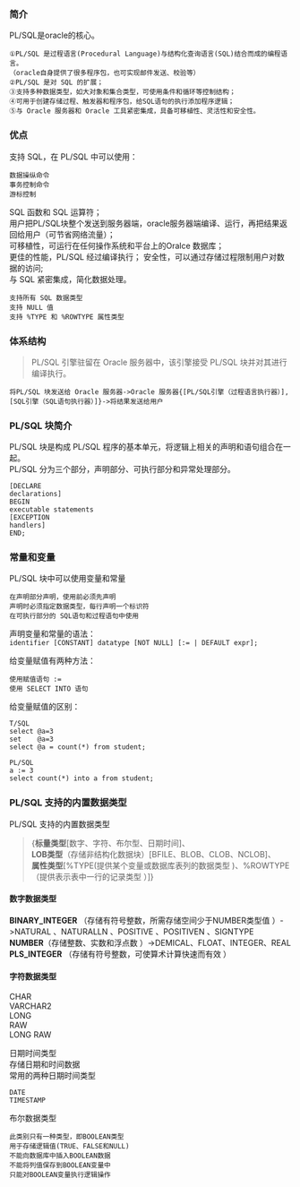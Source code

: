 ###  简介  
PL/SQL是oracle的核心。
>
    ①PL/SQL 是过程语言(Procedural Language)与结构化查询语言(SQL)结合而成的编程语言。
    （oracle自身提供了很多程序包，也可实现邮件发送、校验等）
    ②PL/SQL 是对 SQL 的扩展；
    ③支持多种数据类型，如大对象和集合类型，可使用条件和循环等控制结构；
    ④可用于创建存储过程、触发器和程序包，给SQL语句的执行添加程序逻辑；
    ⑤与 Oracle 服务器和 Oracle 工具紧密集成，具备可移植性、灵活性和安全性。
    

### 优点
支持 SQL，在 PL/SQL 中可以使用：
>
    数据操纵命令
    事务控制命令
    游标控制
SQL 函数和 SQL 运算符；  
用户把PL/SQL块整个发送到服务器端，oracle服务器端编译、运行，再把结果返回给用户（可节省网络流量）；  
可移植性，可运行在任何操作系统和平台上的Oralce 数据库；  
更佳的性能，PL/SQL 经过编译执行；
安全性，可以通过存储过程限制用户对数据的访问;  
与 SQL 紧密集成，简化数据处理。
>
    支持所有 SQL 数据类型
    支持 NULL 值
    支持 %TYPE 和 %ROWTYPE 属性类型

### 体系结构
>PL/SQL 引擎驻留在 Oracle 服务器中，该引擎接受 PL/SQL 块并对其进行编译执行。

`将PL/SQL 块发送给 Oracle 服务器->Oracle 服务器{[PL/SQL引擎（过程语言执行器）],[SQL引擎（SQL语句执行器）]}->将结果发送给用户`

### PL/SQL 块简介
PL/SQL 块是构成 PL/SQL 程序的基本单元，将逻辑上相关的声明和语句组合在一起。  
PL/SQL 分为三个部分，声明部分、可执行部分和异常处理部分。
```
[DECLARE 
declarations]
BEGIN
executable statements
[EXCEPTION 
handlers]
END;
```

### 常量和变量
PL/SQL 块中可以使用变量和常量
>
    在声明部分声明，使用前必须先声明
    声明时必须指定数据类型，每行声明一个标识符
    在可执行部分的 SQL语句和过程语句中使用
   
声明变量和常量的语法：  
`identifier [CONSTANT] datatype [NOT NULL] [:= | DEFAULT expr];`

给变量赋值有两种方法：
>
    使用赋值语句 :=
    使用 SELECT INTO 语句

给变量赋值的区别：
```
T/SQL
select @a=3
set    @a=3
select @a = count(*) from student;

PL/SQL
a := 3
select count(*) into a from student;
```

### PL/SQL 支持的内置数据类型
PL/SQL 支持的内置数据类型  
>{**标量类型**[数字、字符、布尔型、日期时间]、  
**LOB类型**（存储非结构化数据块）[BFILE、BLOB、CLOB、NCLOB]、  
**属性类型**[%TYPE(提供某个变量或数据库表列的数据类型
)、%ROWTYPE
（提供表示表中一行的记录类型 
）]}

#### 数字数据类型
**BINARY_INTEGER**
（存储有符号整数，所需存储空间少于NUMBER类型值
）->NATURAL
、NATURALLN
、POSITIVE
、POSITIVEN
、SIGNTYPE  
**NUMBER**（存储整数、实数和浮点数
）->DEMICAL、FLOAT、INTEGER、REAL 
**PLS_INTEGER**
（存储有符号整数，可使算术计算快速而有效
）  

#### 字符数据类型  
CHAR  
VARCHAR2  
LONG  
RAW  
LONG RAW

日期时间类型  
存储日期和时间数据  
常用的两种日期时间类型
>
    DATE
    TIMESTAMP
布尔数据类型
>
    此类别只有一种类型，即BOOLEAN类型
    用于存储逻辑值(TRUE、FALSE和NULL)
    不能向数据库中插入BOOLEAN数据  
    不能将列值保存到BOOLEAN变量中  
    只能对BOOLEAN变量执行逻辑操作





